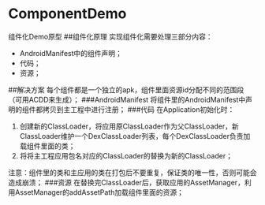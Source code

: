 # ComponentDemo
组件化Demo原型
##组件化原理
实现组件化需要处理三部分内容：  
* AndroidManifest中的组件声明；  
* 代码；  
* 资源；

##解决方案
每个组件都是一个独立的apk，组件里面资源id分配不同的范围段（可用ACDD来生成）；
###AndroidManifest
将组件里的AndroidManifest中声明的组件都拷贝到主工程中进行注册；
###代码
在Application初始化时：  
1. 创建新的ClassLoader，将应用原ClassLoader作为父ClassLoader，新ClassLoader维护一个DexClassLoader列表，每个DexClassLoader负责加载组件里面的类；  
2. 将将主工程应用包名对应的ClassLoader的替换为新的ClassLoader；

注意：组件里的类和主应用的类在打包后不要重复，保证类的唯一性，否则可能会造成崩溃；
###资源
在替换完ClassLoader后，获取应用的AssetManager，利用AssetManager的addAssetPath加载组件里面的资源；